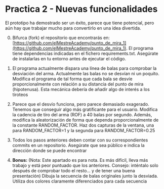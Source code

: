 # Practica 2 - Nuevas funcionalidades

El prototipo ha demostrado ser un éxito, parece que tiene potencial, pero aún hay que trabajar mucho para convertirlo en una idea divertida.

0. Bifurca (fork) el repositorio que encontrarás en: [https://github.com/elMestreAcademy/punto_de_mira_1](https://github.com/elMestreAcademy/punto_de_mira_1). El programa tiene dependencias indicadas en el fichero requirements.txt. Asegúrate de instalarlas en tu entorno antes de ejecutar el código.

1. El programa actualmente dispara una línea de balas para comprobar la desviación del arma. Actualmente las balas no se desvían ni un poquito. Modifica el programa de tal forma que cada bala se desvíe proporcionalmente con relación a su distancia del punto de mira (hipotenusa). Esta mecánica debería de añadir algo de interés a los tiroteos

2. Parece que el desvío funciona, pero parece demasiado exagerado. Tenemos que conseguir algo más gratificante para el usuario. Modifica la cadencia de tiro del arma (ROF) a 40 balas por segundo. Además, modifica la aleatorización de forma que dependa proporcionalmente de la constante RANDOM_FACTOR. Haz dos capturas de la ventana, una para RANDOM_FACTOR=1 y la segunda para RANDOM_FACTOR=0.25

3. Todos los pasos anteriores deben contar con su correspondientes commits en un repositorio. Asegúrate que sea público e indica la dirección donde se puede encontrar

4. **Bonus:** (Nota: Este apartado es para nota. Es más difícil, lleva más trabajo y está peor puntuado que los anteriores. Consejo: inténtalo solo después de comprobar todo el resto... y de tener una buena presentación)
Dibuja la secuencia de balas originales junto la desviada. Utiliza dos colores claramente diferenciados para cada secuencia
